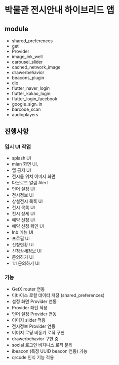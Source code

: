 # 박물관 전시안내 하이브리드 앱

## module
- shared_preferences 
- get
- Provider
- image_ink_well
- carousel_slider
- cached_network_image
- drawerbehavior
- beacons_plugin
- dio
- flutter_naver_login
- flutter_kakao_login
- flutter_login_facebook
- google_sign_in
- barcode_scan
- audioplayers

## 진행사항

### 임시 UI 작업
- splash UI
- mian 화면 UI,
- 앱 공지 UI
- 전시물 위치 이미지 화면
- 다운로드 알림 Alert
- 언어 설정 UI
- 전시정보 UI
- 상설전시 목록 UI
- 전시 목록 UI
- 전시 상세 UI
- 예약 신청 UI
- 예약 신청 확인 UI
- lnb 메뉴 UI
- 프로필 UI
- 신청현황 UI
- 신청상세정보 UI
- 문의하기 UI
- 1:1 문의하기 UI

### 기능
- GetX router 연동
- 디바이스 로컬 데이터 저장 (shared_preferences)
- 설정 화면 Provider 연동
- Provider 패턴 적용
- 언어 설정 Provider 연동
- 이미지 slider 적용 
- 전시정보 Provider 연동
- 이미지 로딩 비동기 로직 구현
- drawerbehavior 구현 중
- social 로그인 비지니스 로직 분리
- ibeacon (특정 UUID beacon 연동) 기능
- qrcode 인식 기능 적용

